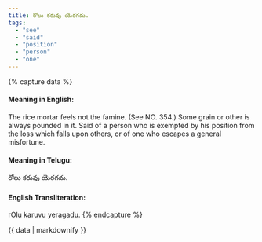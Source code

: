 ```yaml
---
title: రోలు కరువు యెరగదు.
tags:
  - "see"
  - "said"
  - "position"
  - "person"
  - "one"
---
```


{% capture data %}
#### Meaning in English:
The rice mortar feels not the famine.
(See NO. 354.)
Some grain or other is always pounded in it.
Said of a person who is exempted by his position from the loss which falls upon others, or of one who escapes a general misfortune.

#### Meaning in Telugu:
రోలు కరువు యెరగదు.

#### English Transliteration:
rOlu karuvu yeragadu.
{% endcapture %}

<div class="notice">{{ data | markdownify }}</div>

